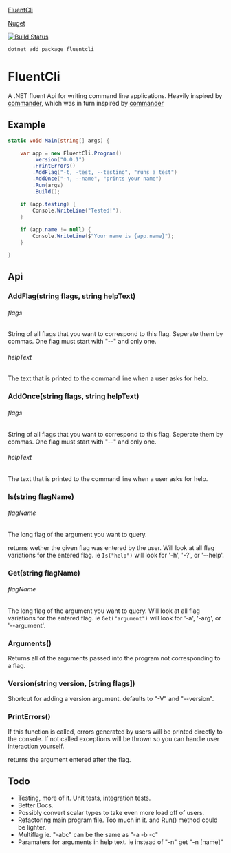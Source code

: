[FluentCli](http://alexstory.github.io/fluentcli)

[Nuget](https://www.nuget.org/packages/FluentCli/)

[![Build Status](https://travis-ci.org/AlexStory/fluentcli.png?branch=master)](https://travis-ci.org/AlexStory/fluentcli)

`dotnet add package fluentcli`

# FluentCli

A .NET fluent Api for writing command line applications. Heavily inspired by [commander](https://github.com/tj/commander.js), 
which was in turn inspired by [commander](https://github.com/commander-rb/commander)


## Example

```csharp
static void Main(string[] args) {

    var app = new FluentCli.Program()
        .Version("0.0.1")
        .PrintErrors()
        .AddFlag("-t, -test, --testing", "runs a test")
        .AddOnce("-n, --name", "prints your name")
        .Run(args)
        .Build();

    if (app.testing) {
        Console.WriteLine("Tested!");
    }
    
    if (app.name != null) {
        Console.WriteLine($"Your name is {app.name}");
    }

}
```

## Api

### AddFlag(string flags, string helpText)
###### flags

String of all flags that you want to correspond to this flag. Seperate them by commas.
One flag must start with "--" and only one.

###### helpText

The text that is printed to the command line when a user asks for help.

### AddOnce(string flags, string helpText)
###### flags

String of all flags that you want to correspond to this flag. Seperate them by commas.
One flag must start with "--" and only one.

###### helpText

The text that is printed to the command line when a user asks for help.

### Is(string flagName)
###### flagName
The long flag of the argument you want to query.

returns wether the given flag was entered by the user. Will look at all flag variations for the entered flag. ie `Is("help")`
will look for '-h', '-?', or '--help'.

### Get(string flagName)
###### flagName
The long flag of the argument you want to query. Will look at all flag variations for the entered flag. ie `Get("argument")`
will look for '-a', '-arg', or '--argument'.

### Arguments()
Returns all of the arguments passed into the program not corresponding to a flag.

### Version(string version, [string flags])
Shortcut for adding a version argument. defaults to "-V" and "--version".

### PrintErrors()
If this function is called, errors generated by users will be printed directly to the console. If not called exceptions will be thrown so you can handle user interaction yourself.

returns the argument entered after the flag. 

## Todo
- Testing, more of it. Unit tests, integration tests.
- Better Docs.
- Possibly convert scalar types to take even more load off of users.
- Refactoring main program file. Too much in it. and Run() method could be lighter.
- Multiflag ie. "-abc" can be the same as "-a -b -c"
- Paramaters for arguments in help text. ie instead of "-n" get "-n [name]"
